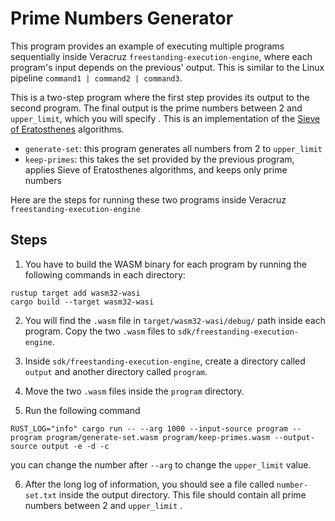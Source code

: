 # Prime Numbers Generator

This program provides an example of executing multiple programs sequentially inside Veracruz `freestanding-execution-engine`, where each program's input depends on the previous' output. This is similar to the Linux pipeline `command1 | command2 | command3`. 

This is a two-step program where the first step provides its output to the second program. The final output is the prime numbers between 2 and `upper_limit`, which you will specify . This is an implementation of the [Sieve of Eratosthenes](https://en.wikipedia.org/wiki/Sieve_of_Eratosthenes) algorithms. 

- `generate-set`: this program generates all numbers from 2 to `upper_limit` 
- `keep-primes`: this takes the set provided by the previous program, applies Sieve of Eratosthenes algorithms, and keeps only prime numbers

Here are the steps for running these two programs inside Veracruz `freestanding-execution-engine`

## Steps 
1. You have to build the WASM binary for each program by running the following commands in each directory:
  ```
  rustup target add wasm32-wasi
  cargo build --target wasm32-wasi
  ```

2. You will find the `.wasm` file in `target/wasm32-wasi/debug/` path inside each program. Copy the two `.wasm` files to `sdk/freestanding-execution-engine`.

3. Inside `sdk/freestanding-execution-engine`, create a directory called `output` and another directory called `program`. 
4. Move the two `.wasm` files inside the `program` directory.

5. Run the following command
```
RUST_LOG="info" cargo run -- --arg 1000 --input-source program --program program/generate-set.wasm program/keep-primes.wasm --output-source output -e -d -c
```
you can change the number after `--arg` to change the `upper_limit` value.

6. After the long log of information, you should see a file called `number-set.txt` inside the output directory. This file should contain all prime numbers between 2 and `upper_limit` .
